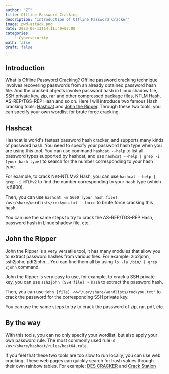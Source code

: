```yaml
---
author: "ZT"
title: Offline Password Cracking
description: "Introduction of Offline Password Cracker"
image: pwd-attack.png
date: 2023-06-13T14:11:49+02:00
categories:
    - Cybersecurity
math: false
draft: false
---
```


## Introduction

What Is Offline Password Cracking? 
Offline password cracking technique involves recovering passwords from an already obtained password hash file.  And the cracked objects involve password hash in Linux shadow file, SSH private key, zip, rar and other compressed package files, NTLM Hash, AS-REP/TGS-REP Hash and so on. Here I will introduce two famous Hash cracking tools: [Hashcat](https://github.com/hashcat/hashcat) and [John the Ripper](https://github.com/openwall/john). Through these two tools, you can specify your own wordlist for brute force cracking.



## Hashcat

Hashcat is world's fastest password hash cracker, and supports many kinds of password hash. You need to specify your password hash type when you are using this tool. You can use command `hashcat --help` to list all password types supported by hashcat, and use `hashcat --help | grep -i [your hash type]` to search for the number corresponding to your hash type.

For example, to crack Net-NTLMv2 Hash, you can use `hashcat --help | grep -i NTLMv2` to find the number corresponding to your hash type (which is 5600).

Then, you can use `hashcat -m 5600 [your hash file] /usr/share/wordlists/rockyou.txt --force` to brute force cracking this hash. 

You can use the same steps to try to crack the AS-REP/TGS-REP Hash, password hash in Linux shadow file, etc.



## John the Ripper

John the Ripper is a very versatile tool, it has many modules that allow you to extract password hashes from various files. For example: zip2john, ssh2john, pdf2john... You can find them all by using `ls -la /bin/ | grep 2john` command.

John the Ripper is very easy to use, for example, to crack a SSH private key, you can use `ssh2john [SSH file] > hash` to extract the password hash.

Then, you can use `john [file] -w="/usr/share/wordlists/rockyou.txt"` to crack the password for the corresponding SSH private key.

You can use the same steps to try to crack the password of zip, rar, pdf, etc.



## By the way

With this tools, you can no only specify your wordlist, but also apply your own password rule. The most commonly used rule is `/usr/share/hashcat/rules/best64.rule`.

If you feel that these two tools are too slow to run locally, you can use web cracking. These web pages can quickly search for hash values through their own rainbow tables. For example: [DES CRACKER](https://crack.sh/) and [Crack Station](https://crackstation.net/)